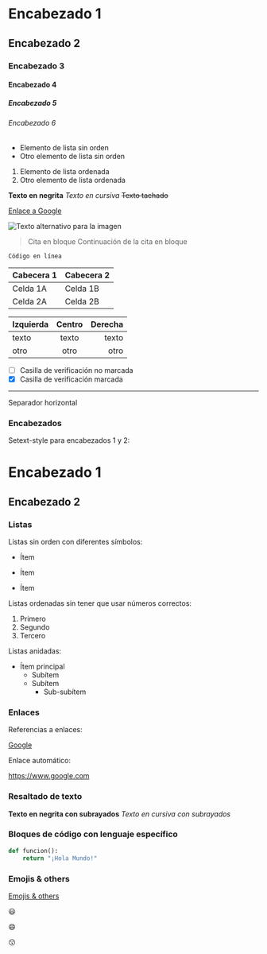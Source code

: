# Encabezado 1
## Encabezado 2
### Encabezado 3
#### Encabezado 4
##### Encabezado 5
###### Encabezado 6

- Elemento de lista sin orden
- Otro elemento de lista sin orden

1. Elemento de lista ordenada
2. Otro elemento de lista ordenada

**Texto en negrita**
*Texto en cursiva*
~~Texto tachado~~

[Enlace a Google](https://www.google.com)

![Texto alternativo para la imagen](URL-de-la-imagen)

> Cita en bloque
> Continuación de la cita en bloque


`Código en línea`

| Cabecera 1 | Cabecera 2 |
|------------|------------|
| Celda 1A   | Celda 1B   |
| Celda 2A   | Celda 2B   |

| Izquierda | Centro | Derecha |
|:---------|:------:|--------:|
| texto    | texto  | texto   |
| otro     | otro   | otro    |

- [ ] Casilla de verificación no marcada
- [x] Casilla de verificación marcada

---

Separador horizontal

### Encabezados

Setext-style para encabezados 1 y 2:

Encabezado 1
===========

Encabezado 2
-----------

### Listas

Listas sin orden con diferentes símbolos:

* Ítem
+ Ítem
- Ítem

Listas ordenadas sin tener que usar números correctos:

1. Primero
8. Segundo
3. Tercero

Listas anidadas:

- Ítem principal
  - Subítem
  - Subítem
    - Sub-subítem

### Enlaces

Referencias a enlaces:

[Google][1]

[1]: http://www.google.com "Google"

Enlace automático:

<https://www.google.com>

### Resaltado de texto

__Texto en negrita con subrayados__
_Texto en cursiva con subrayados_

### Bloques de código con lenguaje específico

```python
def funcion():
    return "¡Hola Mundo!"
```

### Emojis & others

[Emojis & others](https://gist.github.com/rxaviers/7360908#file-gistfile1-md)

:smiley:

:smile:

:kissing: